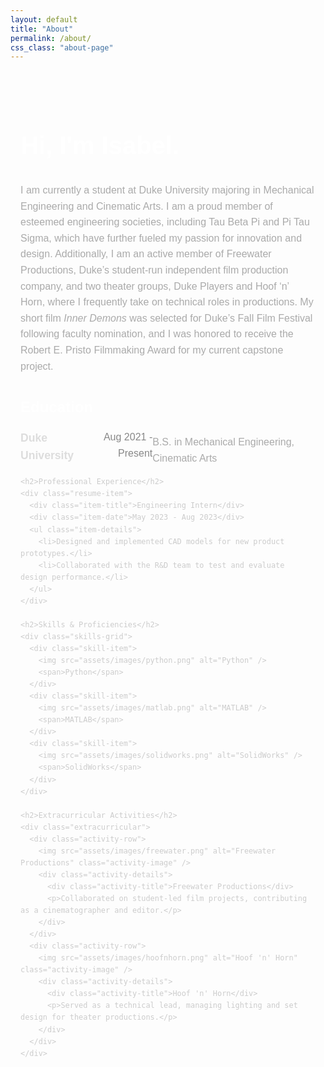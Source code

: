 ```yaml
---
layout: default
title: "About"
permalink: /about/
css_class: "about-page"
---
```


<div class="about-wrapper">
  <div class="about-content">
    <h1>Hi, I'm Isabel.</h1>
    <p>
      I am currently a student at Duke University majoring in Mechanical Engineering and Cinematic Arts. 
      I am a proud member of esteemed engineering societies, including Tau Beta Pi and Pi Tau Sigma, which 
      have further fueled my passion for innovation and design. Additionally, I am an active member of 
      Freewater Productions, Duke’s student-run independent film production company, and two theater 
      groups, Duke Players and Hoof ‘n’ Horn, where I frequently take on technical roles in productions. 
      My short film <i>Inner Demons</i> was selected for Duke’s Fall Film Festival following faculty nomination, and I was honored to receive the Robert E. Pristo Filmmaking Award for my current capstone project.
    </p>
  </div>

  <!-- Resume Section -->
  <div class="resume-section">
    <h2>Education</h2>
    <div class="resume-item">
      <div class="item-title">Duke University</div>
      <div class="item-date">Aug 2021 - Present</div>
      <div class="item-subtitle">B.S. in Mechanical Engineering, Cinematic Arts</div>
    </div>

    <h2>Professional Experience</h2>
    <div class="resume-item">
      <div class="item-title">Engineering Intern</div>
      <div class="item-date">May 2023 - Aug 2023</div>
      <ul class="item-details">
        <li>Designed and implemented CAD models for new product prototypes.</li>
        <li>Collaborated with the R&D team to test and evaluate design performance.</li>
      </ul>
    </div>

    <h2>Skills & Proficiencies</h2>
    <div class="skills-grid">
      <div class="skill-item">
        <img src="assets/images/python.png" alt="Python" />
        <span>Python</span>
      </div>
      <div class="skill-item">
        <img src="assets/images/matlab.png" alt="MATLAB" />
        <span>MATLAB</span>
      </div>
      <div class="skill-item">
        <img src="assets/images/solidworks.png" alt="SolidWorks" />
        <span>SolidWorks</span>
      </div>
    </div>

    <h2>Extracurricular Activities</h2>
    <div class="extracurricular">
      <div class="activity-row">
        <img src="assets/images/freewater.png" alt="Freewater Productions" class="activity-image" />
        <div class="activity-details">
          <div class="activity-title">Freewater Productions</div>
          <p>Collaborated on student-led film projects, contributing as a cinematographer and editor.</p>
        </div>
      </div>
      <div class="activity-row">
        <img src="assets/images/hoofnhorn.png" alt="Hoof 'n' Horn" class="activity-image" />
        <div class="activity-details">
          <div class="activity-title">Hoof 'n' Horn</div>
          <p>Served as a technical lead, managing lighting and set design for theater productions.</p>
        </div>
      </div>
    </div>
  </div>
</div>

<style>
/* General styling */
.about-wrapper {
  max-width: 800px;
  margin: 0 auto;
  padding: 2rem 1rem;
  font-family: 'Poppins', sans-serif;
  color: #ccc;
  line-height: 1.6;
}

.about-content h1 {
  font-size: 2.5rem;
  color: white;
  text-align: left;
}

.about-content p {
  font-size: 1rem;
  color: #aaa;
  text-align: left;
  margin-bottom: 2rem;
}

/* Resume Section */
.resume-section {
  margin-top: 2rem;
}

.resume-section h2 {
  font-size: 1.5rem;
  color: white;
  margin-bottom: 1rem;
  text-align: left;
}

.resume-item {
  display: flex;
  justify-content: space-between;
  margin-bottom: 1rem;
}

.item-title {
  font-size: 1.1rem;
  color: #ddd;
  font-weight: 600;
  text-align: left;
}

.item-date {
  font-size: 1rem;
  color: #888;
  text-align: right;
}

.item-subtitle {
  font-size: 1rem;
  color: #aaa;
  text-align: left;
  margin-top: 0.5rem;
}

.item-details {
  margin-top: 0.5rem;
  padding-left: 1.2rem;
}

.item-details li {
  font-size: 0.9rem;
  color: #ccc;
  list-style: circle;
  margin-bottom: 0.5rem;
}

/* Skills Section */
.skills-grid {
  display: flex;
  justify-content: center;
  gap: 2rem;
  margin-top: 1.5rem;
}

.skill-item {
  text-align: center;
}

.skill-item img {
  width: 50px;
  height: 50px;
  margin-bottom: 0.5rem;
}

.skill-item span {
  font-size: 0.9rem;
  color: #ccc;
}

/* Extracurricular Section */
.extracurricular {
  margin-top: 2rem;
}

.activity-row {
  display: flex;
  align-items: center;
  margin-bottom: 1.5rem;
}

.activity-image {
  width: 80px;
  height: 80px;
  margin-right: 1rem;
  border-radius: 8px;
}

.activity-details {
  flex: 1;
}

.activity-title {
  font-size: 1.1rem;
  color: #ddd;
  font-weight: 600;
}

.activity-details p {
  font-size: 0.9rem;
  color: #aaa;
}
</style>
